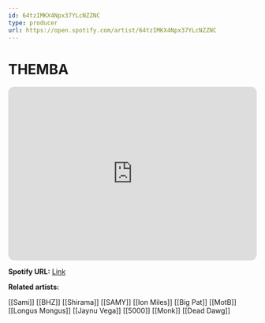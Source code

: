 ```yaml
---
id: 64tzIMKX4Npx37YLcNZZNC
type: producer
url: https://open.spotify.com/artist/64tzIMKX4Npx37YLcNZZNC
---
```

# THEMBA

<iframe style="border-radius:12px" src="https://open.spotify.com/embed/artist/64tzIMKX4Npx37YLcNZZNC" width="100%" height="352" frameBorder="0" allowfullscreen="" allow="autoplay; clipboard-write; encrypted-media; fullscreen; picture-in-picture" loading="lazy"></iframe>

**Spotify URL:** [Link](https://open.spotify.com/artist/64tzIMKX4Npx37YLcNZZNC)

**Related artists:**

[[Sami]]
[[BHZ]]
[[Shirama]]
[[SAMY]]
[[Ion Miles]]
[[Big Pat]]
[[MotB]]
[[Longus Mongus]]
[[Jaynu Vega]]
[[5000]]
[[Monk]]
[[Dead Dawg]]
